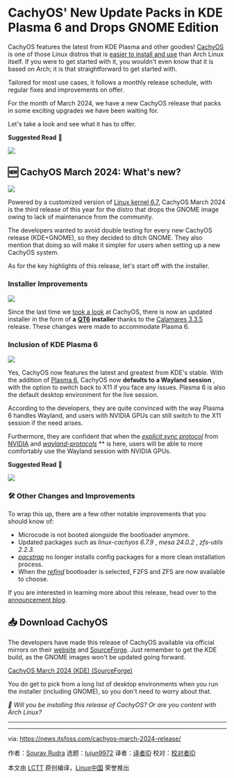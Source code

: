 [#]: subject: "CachyOS' New Update Packs in KDE Plasma 6 and Drops GNOME Edition"
[#]: via: "https://news.itsfoss.com/cachyos-march-2024-release/"
[#]: author: "Sourav Rudra https://news.itsfoss.com/author/sourav/"
[#]: collector: "lujun9972/lctt-scripts-1705972010"
[#]: translator: " "
[#]: reviewer: " "
[#]: publisher: " "
[#]: url: " "

CachyOS' New Update Packs in KDE Plasma 6 and Drops GNOME Edition
======
CachyOS features the latest from KDE Plasma and other goodies!
[CachyOS][1] is one of those Linux distros that is [easier to install and use][2] than Arch Linux itself. If you were to get started with it, you wouldn't even know that it is based on Arch; it is that straightforward to get started with.

Tailored for most use cases, it follows a monthly release schedule, with regular fixes and improvements on offer.

For the month of March 2024, we have a new CachyOS release that packs in some exciting upgrades we have been waiting for.

Let's take a look and see what it has to offer.

**Suggested Read** 📖

![][3]

## 🆕 CachyOS March 2024: What's new?

![][4]

Powered by a customized version of [Linux kernel 6.7][5], CachyOS March 2024 is the third release of this year for the distro that drops the GNOME image owing to lack of maintenance from the community.

The developers wanted to avoid double testing for every new CachyOS release (KDE+GNOME), so they decided to ditch GNOME. They also mention that doing so will make it simpler for users when setting up a new CachyOS system.

As for the key highlights of this release, let's start off with the installer.

### Installer Improvements

![][6]

Since the last time we [took a look][7] at CachyOS, there is now an updated installer in the form of **a** [**QT6**][8] **installer** thanks to the [Calamares 3.3.5][9] release. These changes were made to accommodate Plasma 6.

### Inclusion of KDE Plasma 6

![][10]

Yes, CachyOS now features the latest and greatest from KDE's stable. With the addition of [Plasma 6][11], CachyOS now **defaults to a Wayland session** , with the option to switch back to X11 if you face any issues. Plasma 6 is also the default desktop environment for the live session.

According to the developers, they are quite convinced with the way Plasma 6 handles Wayland, and users with NVIDIA GPUs can still switch to the X11 session if the need arises.

Furthermore, they are confident that when the [_explicit sync protocol_][12] from [NVIDIA][13] and [_wayland-protocols_][14] ** is here, users will be able to more comfortably use the Wayland session with NVIDIA GPUs.

**Suggested Read** 📖

![][15]

### 🛠️ Other Changes and Improvements

To wrap this up, there are a few other notable improvements that you should know of:

  * Microcode is not booted alongside the bootloader anymore.
  * Updated packages such as _linux-cachyos 6.7.9_ , _mesa 24.0.2_ , _zfs-utils 2.2.3._
  * [_pacstrap_][16] no longer installs config packages for a more clean installation process.
  * When the [_refind_][17] bootloader is selected, F2FS and ZFS are now available to choose.



If you are interested in learning more about this release, head over to the [announcement blog][18].

## 📥 Download CachyOS

The developers have made this release of CachyOS available via official mirrors on their [website][19] and [SourceForge][20]. Just remember to get the KDE build, as the GNOME images won't be updated going forward.

[CachyOS March 2024 (KDE) (SourceForge)][21]

You do get to pick from a long list of desktop environments when you run the installer (including GNOME), so you don't need to worry about that.

_💬 Will you be installing this release of CachyOS? Or are you content with Arch Linux?_

* * *

--------------------------------------------------------------------------------

via: https://news.itsfoss.com/cachyos-march-2024-release/

作者：[Sourav Rudra][a]
选题：[lujun9972][b]
译者：[译者ID](https://github.com/译者ID)
校对：[校对者ID](https://github.com/校对者ID)

本文由 [LCTT](https://github.com/LCTT/TranslateProject) 原创编译，[Linux中国](https://linux.cn/) 荣誉推出

[a]: https://news.itsfoss.com/author/sourav/
[b]: https://github.com/lujun9972
[1]: https://cachyos.org/
[2]: https://itsfoss.com/arch-based-linux-distros/
[3]: https://itsfoss.com/content/images/size/w256h256/2022/12/android-chrome-192x192.png
[4]: https://news.itsfoss.com/content/images/2024/03/CachyOS_March_2024_a.jpg
[5]: https://news.itsfoss.com/linux-kernel-6-7-release/
[6]: https://news.itsfoss.com/content/images/2024/03/CachyOS_March_2024_b.jpg
[7]: https://news.itsfoss.com/cachyos/
[8]: https://www.qt.io/product/qt6
[9]: https://calamares.io/calamares-3.3.5-is-out/
[10]: https://news.itsfoss.com/content/images/2024/03/CachyOS_March_2024_c.jpg
[11]: https://news.itsfoss.com/kde-plasma-6/
[12]: https://gitlab.freedesktop.org/wayland/wayland-protocols/-/merge_requests/90
[13]: https://www.nvidia.com/
[14]: https://gitlab.freedesktop.org/wayland/wayland-protocols
[15]: https://news.itsfoss.com/content/images/size/w256h256/2022/08/android-chrome-192x192.png
[16]: https://wiki.archlinux.org/title/Pacstrap
[17]: https://www.rodsbooks.com/refind/index.html
[18]: https://cachyos.org/blog/2403-march-release/
[19]: https://mirror.cachyos.org/ISO/
[20]: https://sourceforge.net/projects/cachyos-arch/files/gui-installer/
[21]: https://sourceforge.net/projects/cachyos-arch/files/gui-installer/kde/240313/
